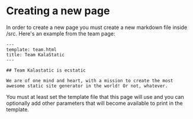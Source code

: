# Creating a new page

In order to create a new page you must create a new markdown file inside /src. Here's an example from the team page:

```
---
template: team.html
title: Team KalaStatic
---

## Team Kalastatic is ecstatic

We are of one mind and heart, with a mission to create the most awesome static site generator in the world! Or not, whatever.
```

You must at least set the template file that this page will use and you can optionally add other parameters that will become available to print in the template.  
